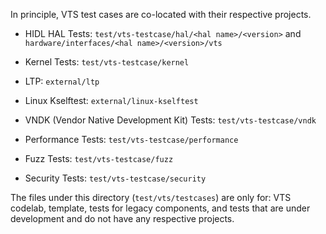 In principle, VTS test cases are co-located with their respective projects.

* HIDL HAL Tests: `test/vts-testcase/hal/<hal name>/<version>` and `hardware/interfaces/<hal name>/<version>/vts`

* Kernel Tests: `test/vts-testcase/kernel`

 * LTP: `external/ltp`

 * Linux Kselftest: `external/linux-kselftest`

* VNDK (Vendor Native Development Kit) Tests: `test/vts-testcase/vndk`

* Performance Tests: `test/vts-testcase/performance`

* Fuzz Tests: `test/vts-testcase/fuzz`

* Security Tests: `test/vts-testcase/security`

The files under this directory (`test/vts/testcases`) are only for:
VTS codelab, template, tests for legacy components, and tests that are
under development and do not have any respective projects.
